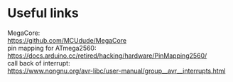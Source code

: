 # Useful links  
MegaCore:  
https://github.com/MCUdude/MegaCore  
pin mapping for ATmega2560:  
https://docs.arduino.cc/retired/hacking/hardware/PinMapping2560/  
call back of interrupt:  
https://www.nongnu.org/avr-libc/user-manual/group__avr__interrupts.html  